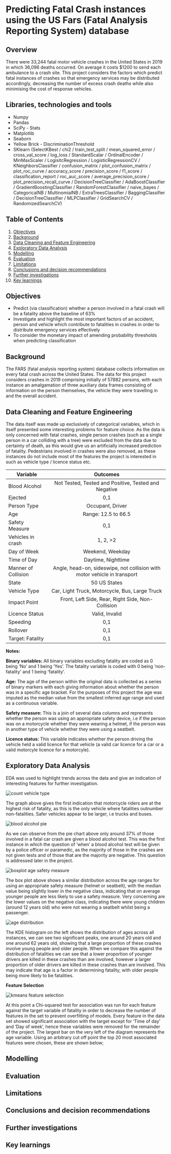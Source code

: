 # Predicting Fatal Crash instances using the US Fars (Fatal Analysis Reporting System) database

## Overview

There were 33,244 fatal motor vehicle crashes in the United States in 2019 in which 36,096 deaths occurred. On average it costs $1200 to send each ambulance to a crash site. This project considers the factors which predict fatal instances of crashes so that emergency services may be distributed accordingly, decreasing the number of excess crash deaths while also minimising the cost of response vehicles.

## Libraries, technologies and tools

- Numpy
- Pandas
- SciPy - Stats 
- Matplotlib
- Seaborn
- Yellow Brick - DiscriminationThreshold
- SKlearn (SelectKBest / chi2 / train_test_split / mean_squared_error / cross_val_score / log_loss / StandardScalar / OrdinalEncoder / MinMaxScaler / LogisitcRegression / LogisticRegressionCV / KNeighborsClassifier / confusion_matrix / plot_confusion_matrix / plot_roc_curve / accuracy_score / precision_score / f1_score / classification_report / roc_auc_score / average_precision_score / plot_precision_recall_curve / DecisionTreeClassifier / AdaBoostClassifier / GradientBoostingClassifier / RandomForestClassifier / naive_bayes / CategoricalNB / MultinomialNB / ExtraTreesClassifier / BaggingClassifier / DecisionTreeClassifier / MLPClassifier / GridSearchCV / RandomizedSearchCV)

## Table of Contents

1. [Objectives](##Objectives)
2. [Background](##Background)
3. [Data Cleaning and Feature Engineering](##Data_Cleaning_and_Feature_Engineering)
4. [Exploratory Data Analysis](##Exploratory_Data_Analysis)
5. [Modelling](##Modelling)
6. [Evaluation](##Evaluation)
7. [Limitations](##Limitations)
8. [Conclusions and decision recommendations](##Conclusions_and_decision_recommendations)
9. [Further investigations](##Further_investigations)
10. [Key learnings](##Key_learnings)

## Objectives

* Predict (via classification) whether a person involved in a fatal crash will be a fatality above the baseline of 63%
* Investigate and highlight the most important factors of an accident, person and vehicle which contribute to fatalities in crashes in order to distribute emergency services effectively
* To consider the monetary impact of amending probability thresholds when predicting classification 

## Background

The FARS (fatal analysis reporting system) database collects information on every fatal crash across the United States. The data for this project considers crashes in 2019 comprising initially of 57882 persons, with each instance an amalgamation of three auxiliary data frames consisting of information on the person themselves, the vehicle they were travelling in and the overall accident. 

## Data Cleaning and Feature Engineering

The data itself was made up exclusively of categorical variables, which in itself presented some interesting problems for feature choice. As the data is only concerned with fatal crashes, single person crashes (such as a single person in a car colliding with a tree) were excluded from the data due to certainty of death, as this would give us an artificially increased prediction of fatality. Pedestrians involved in crashes were also removed, as these instances do not include most of the features the project is interested in such as vehicle type / licence status etc. 

| Variable            | Outcomes                                                                | 
| ------------------- |:-----------------------------------------------------------------------:|
| Blood Alcohol       | Not Tested, Tested and Positive, Tested and Negative                    |
| Ejected             | 0,1                                                                     |  
| Person Type         | Occupant, Driver                                                        |   
| Age                 | Range: 12.5 to 66.5                                                     |  
| Safety Measure      | 0,1                                                                     |  
| Vehicles in crash   | 1, 2, >2                                                                |  
| Day of Week         | Weekend, Weekday                                                        |  
| Time of Day         | Daytime, Nighttime                                                      |  
| Manner of Collision | Angle, head-on, sideswipe, not collision with motor vehicle in transport|  
| State               | 50 US States                                                            |  
| Vehicle Type        | Car, Light Truck, Motorcycle, Bus, Large Truck                          |  
| Impact Point        | Front, Left Side, Rear, Right Side, Non-Collision                       |  
| Licence Status      | Valid, Invalid                                                          |  
| Speeding            | 0,1                                                                     |  
| Rollover            | 0,1                                                                     |  
| Target: Fatality    | 0,1                                                                     |  

**Notes:**

**Binary variables:** All binary variables excluding fatality are coded as 0 being ‘No’ and 1 being ‘Yes’. The fatality variable is coded with 0 being ‘non-fatality’ and 1 being ‘fatality’.

**Age:** The age of the person within the original data is collected as a series of binary markers with each giving information about whether the person was in a specific age bracket. For the purposes of this project the age was imputed as the median value from the smallest inferred age range and used as a continuous variable. 

**Safety measure:** This is a join of several data columns and represents whether the person was using an appropriate safety device, i.e if the person was on a motorcycle whether they were wearing a helmet, if the person was in another type of vehicle whether they were using a seatbelt. 

**Licence status:** This variable indicates whether the person driving the vehicle held a valid licence for that vehicle (a valid car licence for a car or a valid motorcyle licence for a motorcyle).

## Exploratory Data Analysis

EDA was used to highlight trends across the data and give an indication of interesting features for further investigation. 

![count vehicle type](##https://github.com/GemmaBoyle/fatal_crashes_capstone/blob/main/Images/Count_vehicle_type.png)

The graph above gives the first indication that motorcycle riders are at the highest risk of fatality, as this is the only vehicle where fatalities outnumber non-fatalities. Safer vehicles appear to be larger, i.e trucks and buses. 

![blood alcohol pie](##https://github.com/GemmaBoyle/fatal_crashes_capstone/blob/main/Images/blood_alcohol_pie.png)

As we can observe from the pie chart above only around 37% of those involved in a fatal car crash are given a blood alcohol test. This was the first instance in which the question of ‘when’ a blood alcohol test will be given by a police officer or paramedic, as the majority of those in the crashes are not given tests and of those that are the majority are negative. This question is addressed later in the project. 

![boxplot age safety measure](##https://github.com/GemmaBoyle/fatal_crashes_capstone/blob/main/Images/Boxplot_age_safety_measure.png)

The box plot above shows a similar distribution across the age ranges for using an appropriate safety measure (helmet or seatbelt), with the median value being slightly lower in the negative class, indicating that on average younger people are less likely to use a safety measure. Very concerning are the lower values on the negative class, indicating there were young children (around 12 years old) who were not wearing a seatbelt whilst being a passenger. 

![age distribution](##/Images/Age_distribution.png)

The KDE histogram on the left shows the distribution of ages across all instances, we can see two significant peaks, one around 20 years old and one around 62 years old, showing that a large proportion of these crashes involve young people and older people. When we compare this against the distribution of fatalities we can see that a lower proportion of younger drivers are killed in these crashes than are involved, however a larger proportion of older drivers are killed in these crashes than are involved. This may indicate that age is a factor in determining fatality, with older people being more likely to be fatalities. 

**Feature Selection**

![kmeans feature selection](##Images/k_best_feature_importance.png)

At this point a Chi-squared test for association was run for each feature against the target variable of fatality in order to decrease the number of features in the set to prevent overfitting of models. Every feature in the data set showed significant association with the target except for ‘Time of day’ and ‘Day of week’, hence these variables were removed for the remainder of the project. The largest bar on the very left of the diagram represents the age variable. Using an arbitrary cut off point the top 20 most associated features were chosen, these are shown below;

## Modelling 

## Evaluation

## Limitations

## Conclusions and decision recommendations

## Further investigations

## Key learnings





